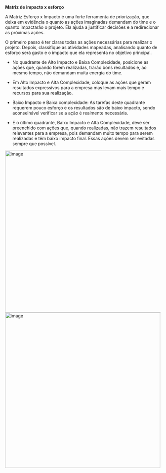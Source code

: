**Matriz de impacto x esforço**

A Matriz Esforço x Impacto é uma forte ferramenta de priorização, que deixa em evidência o quanto as ações imaginadas demandam do time e o quanto impactarão o projeto. Ela ajuda a justificar decisões e a redirecionar as próximas ações.

O primeiro passo é ter claras todas as ações necessárias para realizar o projeto. Depois, classifique as atividades mapeadas, analisando quanto de esforço será gasto e o impacto que ela representa no objetivo principal.

- No quadrante de Alto Impacto e Baixa Complexidade, posicione as ações que, quando forem realizadas, trarão bons resultados e, ao mesmo tempo, não demandam muita energia do time.

- Em Alto Impacto e Alta Complexidade, coloque as ações que geram resultados expressivos para a empresa mas levam mais tempo e recursos para sua realização. 

- Baixo Impacto e Baixa complexidade: As tarefas deste quadrante requerem pouco esforço e os resultados são de baixo impacto, sendo aconselhável verificar se a ação é realmente necessária.

- E o último quadrante, Baixo Impacto e Alta Complexidade, deve ser preenchido com ações que, quando realizadas, não trazem resultados relevantes para a empresa, pois demandam muito tempo para serem realizadas e têm baixo impacto final. Essas ações devem ser evitadas sempre que possível.

<img width="523" alt="image" src="https://github.com/aevilesaguiar/Ferramentas-para-Product-Managers/assets/52088444/50a9a565-c47a-4709-bfa5-b2664f0e8c42">


<img width="502" alt="image" src="https://github.com/aevilesaguiar/Ferramentas-para-Product-Managers/assets/52088444/8b4f67b2-b041-4ef3-aba6-c50a0e6a2b19">

